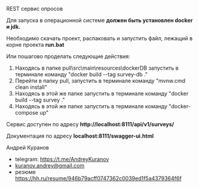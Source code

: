 REST сервис опросов

Для запуска в операционной системе **должен быть установлен docker и jdk.**

Необходимо скачать проект, распаковать и запустить файл, лежащий в корне проекта **run.bat**

Или пошагово проделать следующие действия:

1. Находясь в папке pull\src\main\resources\dockerDB запустить в терминале команду "docker build --tag survey-db ."
2. Перейти в папку pull, запустить в терминале команду "mvnw.cmd clean install"
3. Находясь в этой же папке запустить в терминале команду "docker build --tag survey ."
4. Находясь в этой же папке запустить в терминале команду "docker-compose up"

Сервис доступен по адресу **http://localhost:8111/api/v1/surveys/**

Документация по адресу **localhost:8111/swagger-ui.html**

Андрей Куранов

- telegram: https://t.me/AndreyKuranov
- kuranov.andrey@gmail.com
- резюме https://hh.ru/resume/946b79acff0747362c0039ed1f5a4379364f6f
